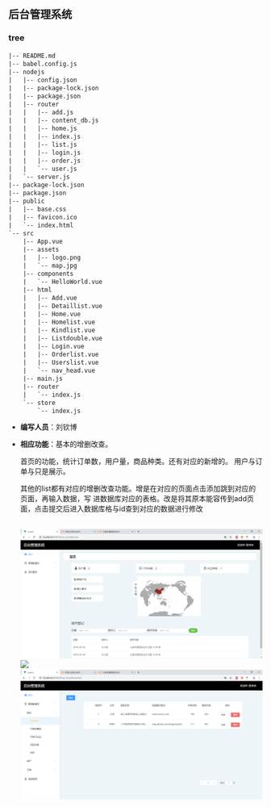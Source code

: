 ## 后台管理系统

### tree

```
|-- README.md
|-- babel.config.js
|-- nodejs
|   |-- config.json
|   |-- package-lock.json
|   |-- package.json
|   |-- router
|   |   |-- add.js
|   |   |-- content_db.js
|   |   |-- home.js
|   |   |-- index.js
|   |   |-- list.js
|   |   |-- login.js
|   |   |-- order.js
|   |   `-- user.js
|   `-- server.js
|-- package-lock.json
|-- package.json
|-- public
|   |-- base.css
|   |-- favicon.ico
|   `-- index.html
`-- src
    |-- App.vue
    |-- assets
    |   |-- logo.png
    |   `-- map.jpg
    |-- components
    |   `-- HelloWorld.vue
    |-- html
    |   |-- Add.vue
    |   |-- Detaillist.vue
    |   |-- Home.vue
    |   |-- Homelist.vue
    |   |-- Kindlist.vue
    |   |-- Listdouble.vue
    |   |-- Login.vue
    |   |-- Orderlist.vue
    |   |-- Userslist.vue
    |   `-- nav_head.vue
    |-- main.js
    |-- router
    |   `-- index.js
    `-- store
        `-- index.js
```

* **编写人员**：刘钦博

* **相应功能**：基本的增删改查。

     首页的功能，统计订单数，用户量，商品种类。还有对应的新增的。 用户与订单与只是展示。

     ​	         其他的list都有对应的增删改查功能。增是在对应的页面点击添加跳到对应的页面，再输入数据，写     进数据库对应的表格。改是将其原本能容传到add页面，点击提交后进入数据库格与id查到对应的数据进行修改

     ​		<img  src="./head.png">
     		<img  src="./png">		
     		<img  src="./homelist.png">

